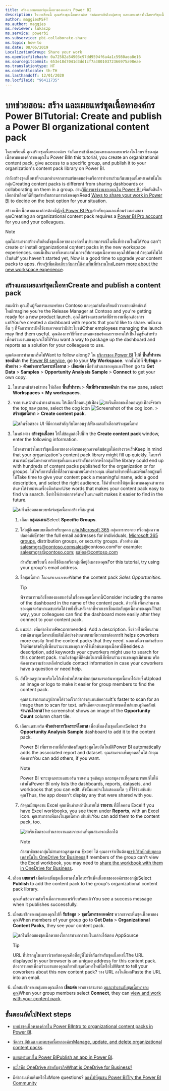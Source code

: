 ```yaml
---
title: สร้างและเผยแพร่ชุดเนื้อหาขององค์กร Power BI
description: ในบทเรียนนี้ คุณสร้างชุดเนื้อหาองค์กร จำกัดการเข้าถึงกลุ่มระบุ และเผยแพร่ลงในไลบรารีชุดเนื้อหาขององค์กรของคุณใน Power BI
author: maggiesMSFT
ms.author: maggies
ms.reviewer: lukaszp
ms.service: powerbi
ms.subservice: pbi-collaborate-share
ms.topic: how-to
ms.date: 08/06/2019
LocalizationGroup: Share your work
ms.openlocfilehash: 0a72582a54903c97dd9594f6a4a1c5980aea8e16
ms.sourcegitcommit: 653e18d7041d3dd1cf7a38010372366975a98eae
ms.translationtype: HT
ms.contentlocale: th-TH
ms.lasthandoff: 12/01/2020
ms.locfileid: "96411735"
---
```

# <a name="tutorial-create-and-publish-a-power-bi-organizational-content-pack"></a><span data-ttu-id="55bfb-103">บทช่วยสอน: สร้าง และเผยแพร่ชุดเนื้อหาองค์กร Power BI</span><span class="sxs-lookup"><span data-stu-id="55bfb-103">Tutorial: Create and publish a Power BI organizational content pack</span></span>

<span data-ttu-id="55bfb-104">ในบทเรียนนี้ คุณสร้างชุดเนื้อหาองค์กร จำกัดการเข้าถึงกลุ่มเฉพาะและเผยแพร่ลงในไลบรารีของชุดเนื้อหาขององค์กรของคุณใน Power BI</span><span class="sxs-lookup"><span data-stu-id="55bfb-104">In this tutorial, you create an organizational content pack, give access to a specific group, and publish it to your organization's content pack library on Power BI.</span></span>

<span data-ttu-id="55bfb-105">กำลังสร้างชุดเนื้อหาที่จะแตกต่างจากการแชร์แดชบอร์ดหรือการทำงานร่วมกันบนชุดเนื้อหาเหล่านั้นในกลุ่ม</span><span class="sxs-lookup"><span data-stu-id="55bfb-105">Creating content packs is different from sharing dashboards or collaborating on them in a group.</span></span> <span data-ttu-id="55bfb-106">อ่าน[วิธีการแชร์งานของคุณใน Power BI ](service-how-to-collaborate-distribute-dashboards-reports.md)เพื่อตัดสินใจเลือกตัวเลือกที่ดีที่สุดสำหรับสถานการณ์ของคุณ</span><span class="sxs-lookup"><span data-stu-id="55bfb-106">Read [Ways to share your work in Power BI](service-how-to-collaborate-distribute-dashboards-reports.md) to decide on the best option for your situation.</span></span>

<span data-ttu-id="55bfb-107">สร้างแพ็คเนื้อหาขององค์กรต้องมี[บัญชี Power BI Pro](https://powerbi.microsoft.com/pricing)สำหรับคุณและเพื่อนร่วมงานของคุณ</span><span class="sxs-lookup"><span data-stu-id="55bfb-107">Creating an organizational content pack requires a [Power BI Pro account](https://powerbi.microsoft.com/pricing) for you and your colleagues.</span></span>

> [!NOTE]
> <span data-ttu-id="55bfb-108">คุณไม่สามารถสร้างหรือติดตั้งชุดเนื้อหาขององค์กรในประสบการณ์ในพื้นที่ทำงานใหม่ได้</span><span class="sxs-lookup"><span data-stu-id="55bfb-108">You can't create or install organizational content packs in the new workspace experiences.</span></span> <span data-ttu-id="55bfb-109">ตอนนี้เป็นเวลาที่เหมาะสมในการอัปเกรดชุดเนื้อหาของคุณไปยังแอป ถ้าคุณยังไม่ได้เริ่มต้น</span><span class="sxs-lookup"><span data-stu-id="55bfb-109">If you haven't started yet, Now is a good time to upgrade your content packs to apps.</span></span> <span data-ttu-id="55bfb-110">เรียนรู้[เพิ่มเติมเกี่ยวกับการใช้งานพื้นที่ทำงานใหม่](service-create-the-new-workspaces.md)</span><span class="sxs-lookup"><span data-stu-id="55bfb-110">Learn [more about the new workspace experience](service-create-the-new-workspaces.md).</span></span>

## <a name="create-and-publish-a-content-pack"></a><span data-ttu-id="55bfb-111">สร้างและเผยแพร่ชุดเนื้อหา</span><span class="sxs-lookup"><span data-stu-id="55bfb-111">Create and publish a content pack</span></span>

<span data-ttu-id="55bfb-112">สมมติว่า คุณเป็นผู้จัดการเผยแพร่ของ Contoso และคุณกำลังเตรียมตัววางชายผลิตภัณฑ์ใหม่</span><span class="sxs-lookup"><span data-stu-id="55bfb-112">Imagine you're the Release Manager at Contoso and you're getting ready for a new product launch.</span></span>  <span data-ttu-id="55bfb-113">คุณได้สร้างแดชบอร์ดที่มีรายงานที่คุณต้องการแชร์</span><span class="sxs-lookup"><span data-stu-id="55bfb-113">You've created a dashboard with reports that you'd like to share.</span></span> <span data-ttu-id="55bfb-114">พนักงานอื่น ๆ ที่จัดการการเปิดใช้งานอาจพบว่ามีประโยชน์</span><span class="sxs-lookup"><span data-stu-id="55bfb-114">Other employees managing the launch may find them useful.</span></span> <span data-ttu-id="55bfb-115">คุณต้องการวิธีที่การแพคแดชบอร์ดและรายงานให้เป็นโซลูชันสำหรับเพื่อนร่วมงานของคุณจะได้ใช้</span><span class="sxs-lookup"><span data-stu-id="55bfb-115">You want a way to package up the dashboard and reports as a solution for your colleagues to use.</span></span>

<span data-ttu-id="55bfb-116">คุณต้องการทำตามหรือไม่</span><span class="sxs-lookup"><span data-stu-id="55bfb-116">Want to follow along?</span></span> <span data-ttu-id="55bfb-117">ใน [บริการของ Power BI](https://powerbi.com) ไปที่ **พื้นที่ทำงานของฉัน**</span><span class="sxs-lookup"><span data-stu-id="55bfb-117">In the [Power BI service](https://powerbi.com), go to your **My Workspace**.</span></span> <span data-ttu-id="55bfb-118">จากนั้นไปที่ **รับข้อมูล** > **ตัวอย่าง** >  **ตัวอย่างการวิเคราะห์โอกาส** > **เชื่อมต่อ** เพื่อรับสำเนาของคุณเอง</span><span class="sxs-lookup"><span data-stu-id="55bfb-118">Then go to **Get Data** > **Samples** > **Opportunity Analysis Sample** > **Connect** to get your own copy.</span></span>

1. <span data-ttu-id="55bfb-119">ในบานหน้าต่างนำทาง ให้เลือก **พื้นที่ทำงาน** > **พื้นที่ทำงานของฉัน**</span><span class="sxs-lookup"><span data-stu-id="55bfb-119">In the nav pane, select **Workspaces** > **My workspaces**.</span></span>

1. <span data-ttu-id="55bfb-120">จากบานหน้าต่างนำทางด้านบน ให้เลือกไอคอนรูปเฟือง ![สกรีนช็อตของไอคอนรูปเฟือง](media/service-organizational-content-pack-create-and-publish/cog.png)</span><span class="sxs-lookup"><span data-stu-id="55bfb-120">From the top nav pane, select the cog icon ![Screenshot of the cog icon.](media/service-organizational-content-pack-create-and-publish/cog.png)</span></span><span data-ttu-id="55bfb-121"> > **สร้างชุดเนื้อหา**</span><span class="sxs-lookup"><span data-stu-id="55bfb-121"> > **Create content pack**.</span></span>

   ![สกีนซ็อตของ UI ที่มีความสำคัญกับไอคอนรูปเฟืองและตัวเลือกสร้างชุดเนื้อหา](media/service-organizational-content-pack-create-and-publish/pbi_create_contpk.png)

1. <span data-ttu-id="55bfb-123">ในหน้าต่าง **สร้างชุดเนื้อหา** ให้ใส่ข้อมูลต่อไปนี้</span><span class="sxs-lookup"><span data-stu-id="55bfb-123">In the **Create content pack** window, enter the following information.</span></span>  

   <span data-ttu-id="55bfb-124">โปรดทราบว่าไลบรารีชุดเนื้อหาขององค์กรของคุณอาจเติมข้อมูลได้อย่างรวดเร็ว</span><span class="sxs-lookup"><span data-stu-id="55bfb-124">Keep in mind that your organization's content pack library might fill up quickly.</span></span> <span data-ttu-id="55bfb-125">ไลบรารีสามารถมีชุดเนื้อหาหลายร้อยชุดที่เผยแพรสำหรับองค์กรหรือกลุ่ม</span><span class="sxs-lookup"><span data-stu-id="55bfb-125">The library could end up with hundreds of content packs published for the organization or for groups.</span></span> <span data-ttu-id="55bfb-126">ใส่ใจกับการตั้งชื่อที่สื่อความหมายเนื้อหาของคุณ เพิ่มคำอธิบายที่ดีและเพื่อเลือกผู้ชมที่ใช่</span><span class="sxs-lookup"><span data-stu-id="55bfb-126">Take time to give your content pack a meaningful name, add a good description, and select the right audience.</span></span>  <span data-ttu-id="55bfb-127">ใช้คำที่จะทำให้ชุดเนื้อหาของคุณสามารถค้นหาได้ง่ายผ่านเครื่องมือค้นหา</span><span class="sxs-lookup"><span data-stu-id="55bfb-127">Use words that makes your content pack easy to find via search.</span></span> <span data-ttu-id="55bfb-128">ซึ่งทำให้ง่ายต่อการค้นหาในอนาคต</span><span class="sxs-lookup"><span data-stu-id="55bfb-128">It makes it easier to find in the future.</span></span>

      ![สกรีนช็อตของแบบฟอร์มชุดเนื้อหาสร้างที่สมบูรณ์](media/service-organizational-content-pack-create-and-publish/cpwindow.png)

    1. <span data-ttu-id="55bfb-130">เลือก **กลุ่มเฉพาะ**</span><span class="sxs-lookup"><span data-stu-id="55bfb-130">Select **Specific Groups**.</span></span>

    1. <span data-ttu-id="55bfb-131">ใส่อยู่อีเมลแบบเต็มสำหรับบุคคล [กลุ่ม Microsoft 365](https://support.office.com/article/Create-a-group-in-Office-365-7124dc4c-1de9-40d4-b096-e8add19209e9) กลุ่มการกระจาย หรือกลุ่มความปลอดภัย</span><span class="sxs-lookup"><span data-stu-id="55bfb-131">Enter the full email addresses for individuals, [Microsoft 365 groups](https://support.office.com/article/Create-a-group-in-Office-365-7124dc4c-1de9-40d4-b096-e8add19209e9), distribution groups, or security groups.</span></span> <span data-ttu-id="55bfb-132">ตัวอย่างเช่น: salesmgrs@contoso.comsales@contoso.com</span><span class="sxs-lookup"><span data-stu-id="55bfb-132">For example: salesmgrs@contoso.com; sales@contoso.com</span></span>

        <span data-ttu-id="55bfb-133">สำหรับบทเรียนนี้ ลองใช้อีเมลหรือกลุ่มที่อยู่อีเมลของคุณ</span><span class="sxs-lookup"><span data-stu-id="55bfb-133">For this tutorial, try using your group's email address.</span></span>

    1. <span data-ttu-id="55bfb-134">ชื่อชุดเนื้อหา *โอกาสทางการขาย*</span><span class="sxs-lookup"><span data-stu-id="55bfb-134">Name the content pack *Sales Opportunities*.</span></span>

        > [!TIP]
        > <span data-ttu-id="55bfb-135">พิจารณารวมถึงชื่อของแดชบอร์ดในชื่อของชุดเนื้อหานี้</span><span class="sxs-lookup"><span data-stu-id="55bfb-135">Consider including the name of the dashboard in the name of the content pack.</span></span> <span data-ttu-id="55bfb-136">ด้วยวิธี เพื่อนร่วมงานของคุณจะค้นหาแดชบอร์ดได้ง่ายยิ่งขึ้นหลังจากที่พวกเขาเชื่อมต่อกับชุดเนื้อหาของคุณ</span><span class="sxs-lookup"><span data-stu-id="55bfb-136">That way, your colleagues can find the dashboard more easily after they connect to your content pack.</span></span>

    1. <span data-ttu-id="55bfb-137">แนะนำ: เพิ่มคำอธิบาย</span><span class="sxs-lookup"><span data-stu-id="55bfb-137">Recommended: Add a description.</span></span> <span data-ttu-id="55bfb-138">ซึ่งช่วยให้เพื่อนร่วมงานค้นหาชุดเนื้อหาเพิ่มเติมได้อย่างง่ายดายตามที่พวกเขาต้องการ</span><span class="sxs-lookup"><span data-stu-id="55bfb-138">It helps coworkers more easily find the content packs that they need.</span></span> <span data-ttu-id="55bfb-139">นอกเหนือจากคำอธิบาย ให้เพิ่มคำสำคัญที่เพื่อนร่วมงานของคุณอาจใช้เพื่อค้นหาชุดเนื้อหานี้</span><span class="sxs-lookup"><span data-stu-id="55bfb-139">Besides a description, add keywords your coworkers might use to search for this content pack.</span></span> <span data-ttu-id="55bfb-140">รวมถึงข้อมูลที่ติดต่อในกรณีที่เพื่อนร่วมงานของคุณมีคำถาม หรือต้องการความช่วยเหลือ</span><span class="sxs-lookup"><span data-stu-id="55bfb-140">Include contact information in case your coworkers have a question or need help.</span></span>

    1. <span data-ttu-id="55bfb-141">อัปโหลดรูปภาพหรือโลโก้เพื่อช่วยให้สมาชิกกลุ่มสามารถค้นหาชุดเนื้อหาได้ง่ายขึ้น</span><span class="sxs-lookup"><span data-stu-id="55bfb-141">Upload an image or logo to make it easier for group members to find the content pack.</span></span>

        <span data-ttu-id="55bfb-142">คุณสามารถสแกนรูปภาพได้รวดเร็วกว่าการสแกนข้อความ</span><span class="sxs-lookup"><span data-stu-id="55bfb-142">It's faster to scan for an image than to scan for text.</span></span> <span data-ttu-id="55bfb-143">สกรีนช็อตจะแสดงรูปภาพของไทล์แผนภูมิคอลัมน์ **จำนวนโอกาส**</span><span class="sxs-lookup"><span data-stu-id="55bfb-143">The screenshot shows an image of the **Opportunity Count** column chart tile.</span></span>

    1. <span data-ttu-id="55bfb-144">เลือกแดชบอร์ด **ตัวอย่างการวิเคราะห์โอกาส** เพื่อเพิ่มลงในชุดเนื้อหา</span><span class="sxs-lookup"><span data-stu-id="55bfb-144">Select the **Opportunity Analysis Sample** dashboard to add it to the content pack.</span></span>

        <span data-ttu-id="55bfb-145">Power BI เพิ่มรายงานที่เกี่ยวข้องกับชุดข้อมูลโดยอัตโนมัติ</span><span class="sxs-lookup"><span data-stu-id="55bfb-145">Power BI automatically adds the associated report and dataset.</span></span> <span data-ttu-id="55bfb-146">คุณสามารถเพิ่มบุคคลอื่นได้ ถ้าคุณต้องการ</span><span class="sxs-lookup"><span data-stu-id="55bfb-146">You can add others, if you want.</span></span>

       > [!NOTE]
       > <span data-ttu-id="55bfb-147">Power BI จะระบุเฉพาะแดชบอร์ด รายงาน ชุดข้อมูล และสมุดงานที่คุณสามารถแก้ไขได้เท่านั้น</span><span class="sxs-lookup"><span data-stu-id="55bfb-147">Power BI only lists the dashboards, reports, datasets, and workbooks that you can edit.</span></span> <span data-ttu-id="55bfb-148">ดังนั้นแอปจะไม่แสดงผลใด ๆ ที่ใช้ร่วมกันกับคุณ</span><span class="sxs-lookup"><span data-stu-id="55bfb-148">Thus, the app doesn't display any that were shared with you.</span></span>

   1. <span data-ttu-id="55bfb-149">ถ้าคุณมีสมุดงาน Excel คุณเห็นค่าเหล่านั้นภายใต้ **รายงาน** ที่มีไอคอน Excel</span><span class="sxs-lookup"><span data-stu-id="55bfb-149">If you have Excel workbooks, you see them under **Reports**, with an Excel icon.</span></span> <span data-ttu-id="55bfb-150">คุณสามารถเพิ่มลงในชุดเนื้อหา เช่นกัน</span><span class="sxs-lookup"><span data-stu-id="55bfb-150">You can add them to the content pack, too.</span></span>

      ![สกรีนช็อตของส่วนรายงานและรายงานที่คุณสามารถเลือกได้](media/service-organizational-content-pack-create-and-publish/pbi_orgcontpkexcel.png)

      > [!NOTE]
      > <span data-ttu-id="55bfb-152">ถ้าสมาชิกของกลุ่มไม่สามารถดูสมุดงาน Excel ได้ คุณอาจจำเป็นต้อง[แชร์เวิร์กบุ๊กกับบุคคลเหล่านั้นใน OneDrive for Business](https://support.office.com/article/Share-documents-or-folders-in-Office-365-1fe37332-0f9a-4719-970e-d2578da4941c)</span><span class="sxs-lookup"><span data-stu-id="55bfb-152">If members of the group can't view the Excel workbook, you may need to [share the workbook with them in OneDrive for Business](https://support.office.com/article/Share-documents-or-folders-in-Office-365-1fe37332-0f9a-4719-970e-d2578da4941c).</span></span>

1. <span data-ttu-id="55bfb-153">เลือก **เผยแพร่** เมื่อต้องเพิ่มชุดเนื้อหาลงในไลบรารีแพ็คเนื้อหาขององค์กรของกลุ่ม</span><span class="sxs-lookup"><span data-stu-id="55bfb-153">Select **Publish** to add the content pack to the group's organizational content pack library.</span></span>  

   <span data-ttu-id="55bfb-154">คุณเห็นข้อความสำเร็จเมื่อการเผยแพร่เรียบร้อยแล้ว</span><span class="sxs-lookup"><span data-stu-id="55bfb-154">You see a success message when it publishes successfully.</span></span>

1. <span data-ttu-id="55bfb-155">เมื่อสมาชิกของกลุ่มของคุณไปที่ **รับข้อมูล** > **ชุดเนื้อหาขององค์กร** พวกเขาจะเห็นชุดเนื้อหาของคุณ</span><span class="sxs-lookup"><span data-stu-id="55bfb-155">When members of your group go to **Get Data** > **Organizational Content Packs**, they see your content pack.</span></span>

   ![สกรีนช็อตของชุดเนื้อหาของโอกาสทางการขายในกล่องโต้ตอบ AppSource](media/service-organizational-content-pack-create-and-publish/powerbi-find-content-pack-organization.png)

   > [!TIP]
   > <span data-ttu-id="55bfb-157">URL ที่ปรากฏในเบราว์เซอร์ของคุณคือที่อยู่ที่ไม่ซ้ำกันสำหรับชุดเนื้อหานี้</span><span class="sxs-lookup"><span data-stu-id="55bfb-157">The URL displayed in your browser is an unique address for this content pack.</span></span>  <span data-ttu-id="55bfb-158">ต้องการบอกเพื่อนร่วมงานของคุณเกี่ยวกับชุดเนื้อหาใหม่นี้หรือไม่</span><span class="sxs-lookup"><span data-stu-id="55bfb-158">Want to tell your coworkers about this new content pack?</span></span>  <span data-ttu-id="55bfb-159">วาง URL ลงในอีเมล</span><span class="sxs-lookup"><span data-stu-id="55bfb-159">Paste the URL into an email.</span></span>

1. <span data-ttu-id="55bfb-160">เมื่อสมาชิกของกลุ่มของคุณเลือก **เชื่อมต่อ** พวกเขาสามารถ [ดูและทำงานกับชุดเนื้อหาของคุณ](service-organizational-content-pack-copy-refresh-access.md)</span><span class="sxs-lookup"><span data-stu-id="55bfb-160">When your group members select **Connect**, they can [view and work with your content pack](service-organizational-content-pack-copy-refresh-access.md).</span></span>

## <a name="next-steps"></a><span data-ttu-id="55bfb-161">ขั้นตอนถัดไป</span><span class="sxs-lookup"><span data-stu-id="55bfb-161">Next steps</span></span>

* <span data-ttu-id="55bfb-162">[บทนำชุดเนื้อหาองค์กรใน Power BI](service-organizational-content-pack-introduction.md)</span><span class="sxs-lookup"><span data-stu-id="55bfb-162">[Intro to organizational content packs in Power BI](service-organizational-content-pack-introduction.md).</span></span>

* <span data-ttu-id="55bfb-163">[จัดการ อัปเดต และลบชุดเนื้อหาองค์กร](service-organizational-content-pack-manage-update-delete.md)</span><span class="sxs-lookup"><span data-stu-id="55bfb-163">[Manage, update, and delete organizational content packs](service-organizational-content-pack-manage-update-delete.md).</span></span>

* <span data-ttu-id="55bfb-164">[เผยแพร่แอปใน Power BI](service-create-distribute-apps.md)</span><span class="sxs-lookup"><span data-stu-id="55bfb-164">[Publish an app in Power BI](service-create-distribute-apps.md).</span></span>

* [<span data-ttu-id="55bfb-165">อะไรคือ OneDrive สำหรับธุรกิจ</span><span class="sxs-lookup"><span data-stu-id="55bfb-165">What is OneDrive for Business?</span></span>](https://support.office.com/article/What-is-OneDrive-for-Business-187f90af-056f-47c0-9656-cc0ddca7fdc2)

* <span data-ttu-id="55bfb-166">มีคำถามเพิ่มเติมหรือไม่</span><span class="sxs-lookup"><span data-stu-id="55bfb-166">More questions?</span></span> [<span data-ttu-id="55bfb-167">ลองไปที่ชุมชน Power BI</span><span class="sxs-lookup"><span data-stu-id="55bfb-167">Try the Power BI Community</span></span>](https://community.powerbi.com/)
